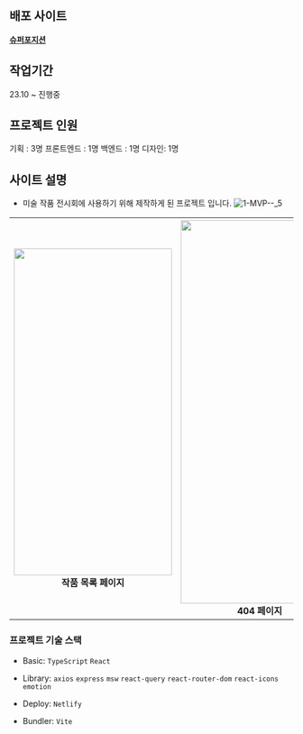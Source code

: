 ## 배포 사이트

**[슈퍼포지션](https://spp-art.netlify.app/)**

## 작업기간
23.10 ~ 진행중

## 프로젝트 인원
기획 : 3명
프론트엔드 : 1명 
백엔드 : 1명
디자인: 1명


## 사이트 설명
- 미술 작품 전시회에 사용하기 위해 제작하게 된 프로젝트 입니다.
![1-MVP--_5](https://github.com/Nevacat/Super-Frontend/assets/110139098/fdc496c0-24af-4282-8b97-8b4a9cd0eaa2)


<div align="center">
<table>
  <tr>
    <th>
      <div>
        <img src="https://github.com/Nevacat/Super-Frontend/assets/110139098/a38c2220-aede-4433-b2e5-646949b6cd32" width="280" height="580">
      </div>
      <div align="center">
        작품 목록 페이지
      </div>
    </th>
    <th>
      <div>
        <img src="https://github.com/Nevacat/Super-Frontend/assets/110139098/fde0a0ec-0d6e-43ed-8a02-e3c066dd85a0" width="280" height="680">
      </div>
      </div>
      <div align="center">
        404 페이지
      </div>
    </th>
  </tr>
</table>
</div>

### 프로젝트 기술 스택

- Basic: `TypeScript` `React`

- Library: `axios` `express` `msw` `react-query` `react-router-dom` `react-icons` `emotion`

- Deploy: `Netlify`

- Bundler: `Vite`

